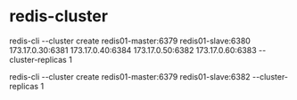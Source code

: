 # redis-cluster

redis-cli --cluster create redis01-master:6379 redis01-slave:6380 173.17.0.30:6381 173.17.0.40:6384 173.17.0.50:6382 173.17.0.60:6383 --cluster-replicas 1

redis-cli --cluster create redis01-master:6379 redis01-slave:6382 --cluster-replicas 1